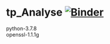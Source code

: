 # tp_Analyse [![Binder](https://mybinder.org/badge_logo.svg)](https://mybinder.org/v2/gh/Hazem-Aich/tp_Analyse/main)
python-3.7.8  
openssl-1.1.1g  
